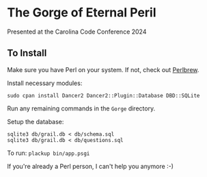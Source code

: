 # The Gorge of Eternal Peril

Presented at the Carolina Code Conference 2024

## To Install

Make sure you have Perl on your system. If not, check out
[Perlbrew](https://perlbrew.pl).

Install necessary modules:
```
sudo cpan install Dancer2 Dancer2::Plugin::Database DBD::SQLite
```

Run any remaining commands in the `Gorge` directory.

Setup the database:
```
sqlite3 db/grail.db < db/schema.sql
sqlite3 db/grail.db < db/questions.sql
```

To run: `plackup bin/app.psgi`

If you're already a Perl person, I can't help you anymore :-)

